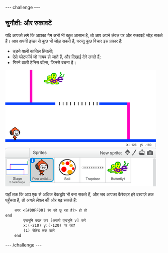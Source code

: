 --- challenge ---
## चुनौती: और रुकावटें
यदि आपको लगे कि आपका गेम अभी भी बहुत आसान है, तो आप अपने लेवल पर और रुकावटें जोड़ सकते हैं। आप अपनी इच्छा से कुछ भी जोड़ सकते हैं, परन्तु कुछ विचार इस प्रकार हैं:

+ उड़ने वाली कातिल तितली;
+ ऐसे प्लेटफॉर्म जो गायब हो जाते हैं, और दिखाई देने लगते हैं;
+ गिरने वाली टेनिस बॉल्स, जिनसे बचना है।

![screenshot](images/dodge-obstacles.png)

यहाँ तक कि आप एक से अधिक बैकड्रॉप भी बना सकते हैं, और जब आपका कैरेक्टर हरे दरवाज़े तक पहुँचता है, तो अगले लेवल की ओर बढ़ सकते हैं:

```blocks
	अगर <[#00FF00] रंग को छू रहा है?> हो तो
end
		पृष्ठभूमि बदल कर [अगली पृष्ठभूमि v] करें
		x:(-210) y:(-120) पर जाएँ
		(1) सेकेंड तक ठहरे
	end
```




--- /challenge ---